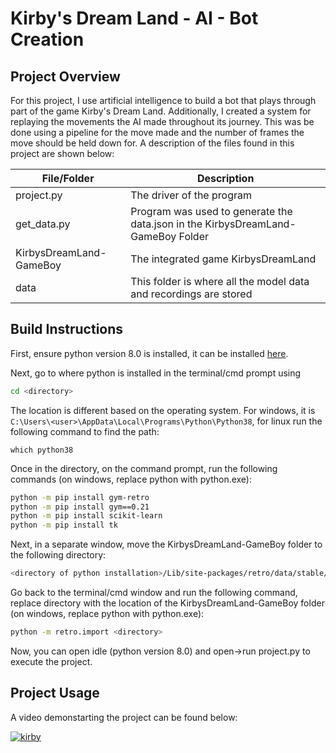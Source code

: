 
# Kirby's Dream Land - AI - Bot Creation

## Project Overview
For this project, I use artificial intelligence to build a bot that plays through part of the game Kirby's Dream Land. Additionally, I created a system for replaying the movements the AI made throughout its journey. This was be done using a pipeline for the move made and the number of frames the move should be held down for. A description of the files found in this project are shown below:

| File/Folder             | Description                                                                      |
|-------------------------|----------------------------------------------------------------------------------|
| project.py              | The driver of the program                                                        |
| get_data.py             | Program was used to generate the data.json in the KirbysDreamLand-GameBoy Folder |
| KirbysDreamLand-GameBoy | The integrated game KirbysDreamLand                                              |
| data                    | This folder is where all the model data and recordings are stored                |

## Build Instructions

First, ensure python version 8.0 is installed, it can be installed [here](https://www.python.org/downloads/release/python-380/).

Next, go to where python is installed in the terminal/cmd prompt using 

```sh
cd <directory>
```

The location is different based on the operating system. For windows, it is ```C:\Users\<user>\AppData\Local\Programs\Python\Python38```, for linux run the following command to find the path:

```
which python38
```

Once in the directory, on the command prompt, run the following commands (on windows, replace python with python.exe):

```sh
python -m pip install gym-retro
python -m pip install gym==0.21
python -m pip install scikit-learn
python -m pip install tk
```

Next, in a separate window, move the KirbysDreamLand-GameBoy folder to the following directory: 
```sh
<directory of python installation>/Lib/site-packages/retro/data/stable/
```

Go back to the terminal/cmd window and run the following command, replace directory with the location of the KirbysDreamLand-GameBoy folder (on windows, replace python with python.exe):

```sh
python -m retro.import <directory>
```

Now, you can open idle (python version 8.0) and open->run project.py to execute the project. 

## Project Usage

A video demonstarting the project can be found below:

[![kirby](https://img.youtube.com/vi/bZR1KuypYtM/0.jpg)](https://youtu.be/bZR1KuypYtM)

